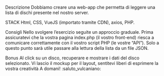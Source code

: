 Descrizione
Dobbiamo creare una web-app che permetta di leggere una lista di dischi presente nel nostro server.

STACK
Html, CSS, VueJS (importato tramite CDN), axios, PHP.

Consigli
Nello svolgere l’esercizio seguite un approccio graduale.
Prima assicuratevi che la vostra pagina index.php (il vostro front-end) riesca a comunicare correttamente con il vostro script PHP (le vostre “API”).
Solo a questo punto sarà utile passare alla lettura della lista da un file JSON.

Bonus
Al click su un disco, recuperare e mostrare i dati del disco selezionato.
Vi lascio il mockup per il layout, sentitevi liberi di esprimere la vostra creatività
A domani!
:saluto_vulcaniano:
